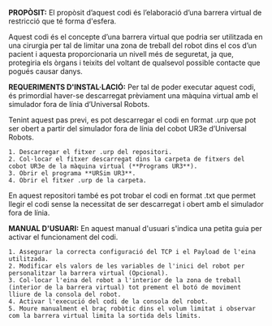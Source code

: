 **PROPÒSIT:**
El propòsit d’aquest codi és l’elaboració d’una barrera virtual de restricció que té forma d'esfera.

Aquest codi és el concepte d’una barrera virtual que podria ser utilitzada en una cirurgia per tal de limitar una zona de treball del robot dins el cos d’un pacient i aquesta 
proporcionaria un nivell més de seguretat, ja que, protegiria els òrgans i teixits del voltant de qualsevol possible contacte que pogués causar danys. 

**REQUERIMENTS D'INSTAL·LACIÓ:**
Per tal de poder executar aquest codi, és primordial haver-se descarregat prèviament una màquina virtual amb el simulador fora de línia d’Universal Robots. 

Tenint aquest pas previ, es pot descarregar el codi en format .urp que pot ser obert a partir del simulador fora de línia del cobot UR3e d’Universal Robots.

    1. Descarregar el fitxer .urp del repositori.
    2. Col·locar el fitxer descarregat dins la carpeta de fitxers del cobot UR3e de la màquina virtual (**Programs UR3**).
    3. Obrir el programa **URSim UR3**. 
    4. Obrir el fitxer .urp de la carpeta.

En aquest repositori també es pot trobar el codi en format .txt que permet llegir el codi sense la necessitat de ser descarregat i obert amb el simulador fora de línia. 

**MANUAL D'USUARI:**
En aquest manual d'usuari s'indica una petita guia per activar el funcionament del codi.

    1. Assegurar la correcta configuració del TCP i el Payload de l'eina utilitzada.
    2. Modificar els valors de les variables de l'inici del robot per personalitzar la barrera virtual (Opcional).
    3. Col·locar l'eina del robot a l'interior de la zona de treball (interior de la barrera virtual) tot prement el botó de moviment lliure de la consola del robot.
    4. Activar l'execució del codi de la consola del robot.
    5. Moure manualment el braç robòtic dins el volum limitat i observar com la barrera virtual limita la sortida dels límits.
